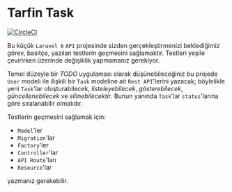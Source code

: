 # Tarfin Task


[![CircleCI](https://circleci.com/gh/bagsiz/task/tree/master.svg?style=svg)](https://circleci.com/gh/bagsiz/task/tree/master)


Bu küçük `Laravel 6` `API` projesinde sizden gerçekleştirmenizi beklediğimiz görev, basitçe, yazılan testlerin geçmesini sağlamaktır. Testleri yeşile çevirirken üzerinde değişiklik yapmamanız gerekiyor.

Temel düzeyle bir *TODO* uygulaması olarak düşünebileceğiniz bu projede `User` modeli ile ilişkili bir `Task` modeline ait `Rest API`'lerini yazacak; böylelikle yeni `Task`'lar oluşturabilecek, *listeleyebilecek*, *gösterebilecek*, *güncellenebilecek* ve *silinebilecektir*. Bunun yanında `Task`'lar `status`'larına göre sıralanabilir olmalıdır.

Testlerin geçmesini sağlamak için:

- `Model`'ler
- `Migration`'lar
- `Factory`'ler
- `Controller`'lar
- `API Route`'ları
- `Resource`'lar

yazmanız gerekebilir.
